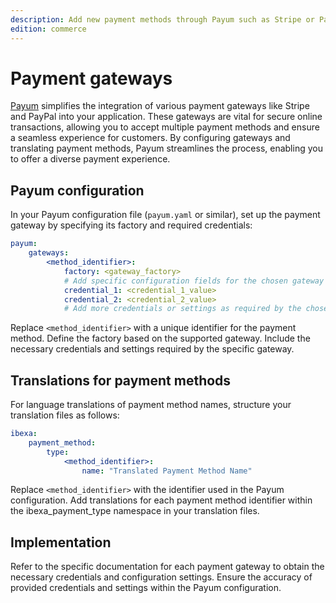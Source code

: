 ```yaml
---
description: Add new payment methods through Payum such as Stripe or PayPal.
edition: commerce
---
```


# Payment gateways

[Payum](https://payum.gitbook.io/payum/) simplifies the integration of various payment gateways like Stripe and PayPal into your application.
These gateways are vital for secure online transactions, allowing you to accept multiple payment methods and ensure a seamless experience for customers.
By configuring gateways and translating payment methods, Payum streamlines the process, enabling you to offer a diverse payment experience.

## Payum configuration

In your Payum configuration file (`payum.yaml` or similar), set up the payment gateway by specifying its factory and required credentials:

```yaml
payum:
    gateways:
        <method_identifier>:
            factory: <gateway_factory>
            # Add specific configuration fields for the chosen gateway
            credential_1: <credential_1_value>
            credential_2: <credential_2_value>
            # Add more credentials or settings as required by the chosen gateway

```

Replace `<method_identifier>` with a unique identifier for the payment method. 
Define the factory based on the supported gateway.
Include the necessary credentials and settings required by the specific gateway.

## Translations for payment methods

For language translations of payment method names, structure your translation files as follows:

```yaml
ibexa:
    payment_method:
        type:
            <method_identifier>:
                name: "Translated Payment Method Name"

```

Replace `<method_identifier>` with the identifier used in the Payum configuration. 
Add translations for each payment method identifier within the ibexa_payment_type namespace in your translation files.

## Implementation

Refer to the specific documentation for each payment gateway to obtain the necessary credentials and configuration settings.
Ensure the accuracy of provided credentials and settings within the Payum configuration.


